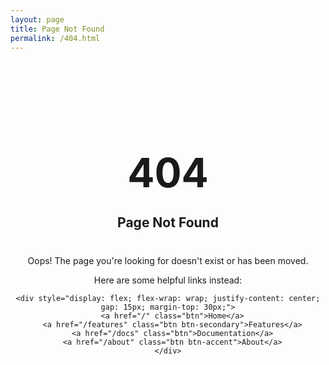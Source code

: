 ```yaml
---
layout: page
title: Page Not Found
permalink: /404.html
---
```


<div style="text-align: center; padding: 50px 0;">
  <h1 style="font-size: 4rem; margin-bottom: 0;">404</h1>
  <h2>Page Not Found</h2>
  
  <div class="card" style="max-width: 600px; margin: 40px auto;">
    <p>Oops! The page you're looking for doesn't exist or has been moved.</p>
    <p>Here are some helpful links instead:</p>
    
    <div style="display: flex; flex-wrap: wrap; justify-content: center; gap: 15px; margin-top: 30px;">
      <a href="/" class="btn">Home</a>
      <a href="/features" class="btn btn-secondary">Features</a>
      <a href="/docs" class="btn">Documentation</a>
      <a href="/about" class="btn btn-accent">About</a>
    </div>
  </div>
</div>
